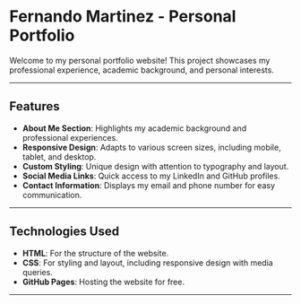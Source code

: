 # Fernando Martinez - Personal Portfolio

Welcome to my personal portfolio website! This project showcases my professional experience, academic background, and personal interests.

---

## Features
- **About Me Section**: Highlights my academic background and professional experiences.
- **Responsive Design**: Adapts to various screen sizes, including mobile, tablet, and desktop.
- **Custom Styling**: Unique design with attention to typography and layout.
- **Social Media Links**: Quick access to my LinkedIn and GitHub profiles.
- **Contact Information**: Displays my email and phone number for easy communication.

---

## Technologies Used
- **HTML**: For the structure of the website.
- **CSS**: For styling and layout, including responsive design with media queries.
- **GitHub Pages**: Hosting the website for free.

---


